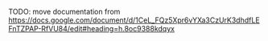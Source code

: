 TODO: move documentation from
https://docs.google.com/document/d/1CeL_FQz5Xpr6vYXa3CzUrK3dhdfLEFnTZPAP-RfVU84/edit#heading=h.8oc9388kdqyx
